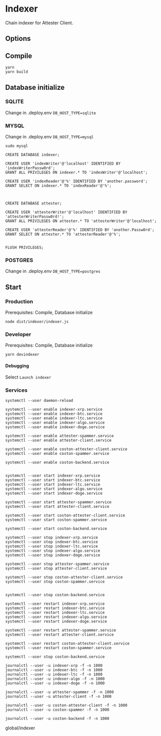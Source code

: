 # Indexer

Chain indexer for Attester Client.

## Options


## Compile
```
yarn
yarn build
```
## Database initialize

### SQLITE

Change in .deploy.env `DB_HOST_TYPE=sqlite`


### MYSQL

Change in .deploy.env `DB_HOST_TYPE=mysql`

```
sudo mysql

CREATE DATABASE indexer;

CREATE USER 'indexWriter'@'localhost' IDENTIFIED BY 'indexWriterPassw0rd';
GRANT ALL PRIVILEGES ON indexer.* TO 'indexWriter'@'localhost';

CREATE USER 'indexReader'@'%' IDENTIFIED BY 'another.password';
GRANT SELECT ON indexer.* TO 'indexReader'@'%';



CREATE DATABASE attester;

CREATE USER 'attesterWriter'@'localhost' IDENTIFIED BY 'attesterWriterPassw0rd!';
GRANT ALL PRIVILEGES ON attester.* TO 'attesterWriter'@'localhost';

CREATE USER 'attesterReader'@'%' IDENTIFIED BY 'another.Passw0rd';
GRANT SELECT ON attester.* TO 'attesterReader'@'%';


FLUSH PRIVILEGES;

```
### POSTGRES
Change in .deploy.env `DB_HOST_TYPE=postgres`

## Start
### Production
Prerequisites: Compile, Database initialize
```
node dist/indexer/indexer.js
```

### Developer
Prerequisites: Compile, Database initialize
```
yarn devindexer
```

#### Debugging

Select `Launch indexer`



### Services

```
systemctl --user daemon-reload

systemctl --user enable indexer-xrp.service
systemctl --user enable indexer-btc.service
systemctl --user enable indexer-ltc.service
systemctl --user enable indexer-algo.service
systemctl --user enable indexer-doge.service

systemctl --user enable attester-spammer.service
systemctl --user enable attester-client.service

systemctl --user enable coston-attester-client.service
systemctl --user enable coston-spammer.service

systemctl --user enable coston-backend.service


```

```
systemctl --user start indexer-xrp.service
systemctl --user start indexer-btc.service
systemctl --user start indexer-ltc.service
systemctl --user start indexer-algo.service
systemctl --user start indexer-doge.service

systemctl --user start attester-spammer.service
systemctl --user start attester-client.service

systemctl --user start coston-attester-client.service
systemctl --user start coston-spammer.service

systemctl --user start coston-backend.service
```

```
systemctl --user stop indexer-xrp.service
systemctl --user stop indexer-btc.service
systemctl --user stop indexer-ltc.service
systemctl --user stop indexer-algo.service
systemctl --user stop indexer-doge.service

systemctl --user stop attester-spammer.service
systemctl --user stop attester-client.service

systemctl --user stop coston-attester-client.service
systemctl --user stop coston-spammer.service


systemctl --user stop coston-backend.service

```

```
systemctl --user restart indexer-xrp.service
systemctl --user restart indexer-btc.service
systemctl --user restart indexer-ltc.service
systemctl --user restart indexer-algo.service
systemctl --user restart indexer-doge.service

systemctl --user restart attester-spammer.service
systemctl --user restart attester-client.service

systemctl --user restart coston-attester-client.service
systemctl --user restart coston-spammer.service

systemctl --user stop coston-backend.service
```

```
journalctl --user -u indexer-xrp -f -n 1000
journalctl --user -u indexer-btc -f -n 1000
journalctl --user -u indexer-ltc -f -n 1000
journalctl --user -u indexer-algo -f -n 1000
journalctl --user -u indexer-doge -f -n 1000

journalctl --user -u attester-spammer -f -n 1000
journalctl --user -u attester-client -f -n 1000

journalctl --user -u coston-attester-client -f -n 1000
journalctl --user -u coston-spammer -f -n 1000

journalctl --user -u coston-backend -f -n 1000
```


global/indexer